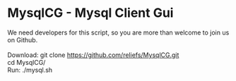 # MysqlCG - Mysql Client Gui

We need developers for this script, so you are more than welcome to join us on Github.
<br /><br />
Download: git clone https://github.com/reliefs/MysqlCG.git<br />
cd MysqlCG/<br />
Run: ./mysql.sh <br />
